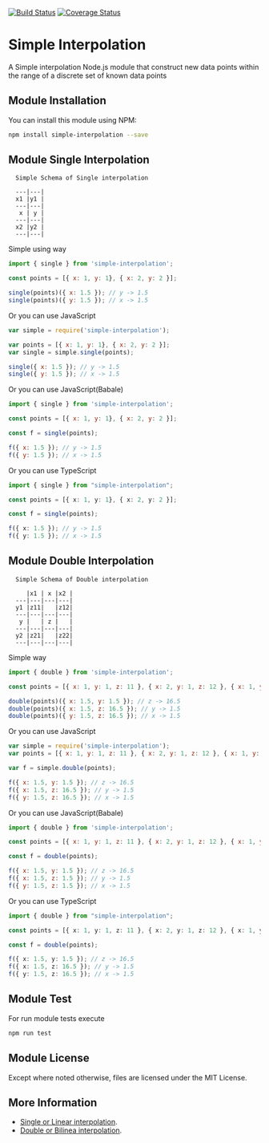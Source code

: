 [![Build Status](https://travis-ci.org/dmytropadychak/simple-interpolation.svg?branch=master)](https://travis-ci.org/dmytropadychak/simple-interpolation)
[![Coverage Status](https://coveralls.io/repos/github/dmytropadychak/simple-interpolation/badge.svg?branch=master)](https://coveralls.io/github/dmytropadychak/simple-interpolation?branch=master)

# Simple Interpolation

A Simple interpolation Node.js module that construct new data points within the range of a discrete set of known data points

## Module Installation 

You can install this module using NPM:

```sh
npm install simple-interpolation --save
```

## Module Single Interpolation

```
  Simple Schema of Single interpolation

  ---|---|
  x1 |y1 |
  ---|---|
   x | y |
  ---|---|
  x2 |y2 |
  ---|---|
```
Simple using way

```javascript
import { single } from 'simple-interpolation';

const points = [{ x: 1, y: 1}, { x: 2, y: 2 }];

single(points)({ x: 1.5 }); // y -> 1.5
single(points)({ y: 1.5 }); // x -> 1.5
```

Or you can use JavaScript

```javascript
var simple = require('simple-interpolation');

var points = [{ x: 1, y: 1}, { x: 2, y: 2 }];
var single = simple.single(points);

single({ x: 1.5 }); // y -> 1.5
single({ y: 1.5 }); // x -> 1.5
```

Or you can use JavaScript(Babale)

```javascript
import { single } from 'simple-interpolation';

const points = [{ x: 1, y: 1}, { x: 2, y: 2 }];

const f = single(points);

f({ x: 1.5 }); // y -> 1.5
f({ y: 1.5 }); // x -> 1.5
```

Or you can use TypeScript

```typescript
import { single } from "simple-interpolation";

const points = [{ x: 1, y: 1}, { x: 2, y: 2 }];

const f = single(points);

f({ x: 1.5 }); // y -> 1.5
f({ y: 1.5 }); // x -> 1.5
```

## Module Double Interpolation

```
  Simple Schema of Double interpolation

     |x1 | x |x2 |
  ---|---|---|---|
  y1 |z11|   |z12|
  ---|---|---|---|
   y |   | z |   |
  ---|---|---|---|
  y2 |z21|   |z22|
  ---|---|---|---|
```

Simple way

```javascript
import { double } from 'simple-interpolation';

const points = [{ x: 1, y: 1, z: 11 }, { x: 2, y: 1, z: 12 }, { x: 1, y: 2, z: 21 }, { x: 2, y: 2, z: 22 }];

double(points)({ x: 1.5, y: 1.5 }); // z -> 16.5
double(points)({ x: 1.5, z: 16.5 }); // y -> 1.5
double(points)({ y: 1.5, z: 16.5 }); // x -> 1.5
```

Or you can use JavaScript

```javascript
var simple = require('simple-interpolation');
var points = [{ x: 1, y: 1, z: 11 }, { x: 2, y: 1, z: 12 }, { x: 1, y: 2, z: 21 }, { x: 2, y: 2, z: 22 }];

var f = simple.double(points);

f({ x: 1.5, y: 1.5 }); // z -> 16.5
f({ x: 1.5, z: 16.5 }); // y -> 1.5
f({ y: 1.5, z: 16.5 }); // x -> 1.5
```

Or you can use JavaScript(Babale)

```javascript
import { double } from 'simple-interpolation';

const points = [{ x: 1, y: 1, z: 11 }, { x: 2, y: 1, z: 12 }, { x: 1, y: 2, z: 21 }, { x: 2, y: 2, z: 22 }];

const f = double(points);

f({ x: 1.5, y: 1.5 }); // z -> 16.5
f({ x: 1.5, z: 1.5 }); // y -> 1.5
f({ y: 1.5, z: 1.5 }); // x -> 1.5
```

Or you can use TypeScript

```typescript
import { double } from "simple-interpolation";

const points = [{ x: 1, y: 1, z: 11 }, { x: 2, y: 1, z: 12 }, { x: 1, y: 2, z: 21 }, { x: 2, y: 2, z: 22 }];

const f = double(points);

f({ x: 1.5, y: 1.5 }); // z -> 16.5
f({ x: 1.5, z: 16.5 }); // y -> 1.5
f({ y: 1.5, z: 16.5 }); // x -> 1.5
```

## Module Test 

For run module tests execute

```sh
npm run test
```

## Module License
Except where noted otherwise, files are licensed under the MIT License.

## More Information

- [Single or Linear interpolation](https://en.wikipedia.org/wiki/Linear_interpolation).
- [Double or Bilinea interpolation](https://en.wikipedia.org/wiki/Bilinear_interpolation).

